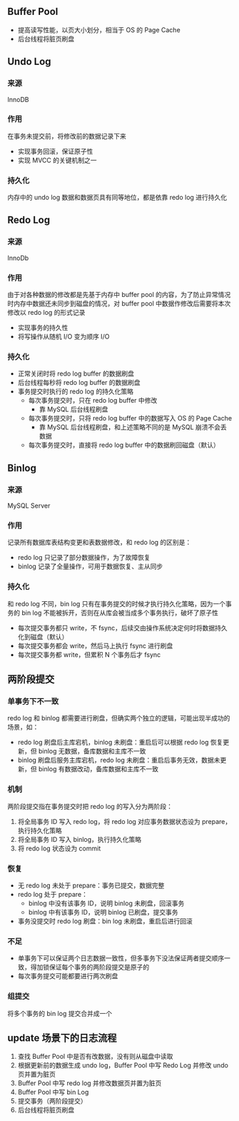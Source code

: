 ## Buffer Pool

* 提高读写性能，以页大小划分，相当于 OS 的 Page Cache
* 后台线程将脏页刷盘

## Undo Log

### 来源

InnoDB

### 作用

在事务未提交前，将修改前的数据记录下来
* 实现事务回滚，保证原子性
* 实现 MVCC 的关键机制之一

### 持久化

内存中的 undo log 数据和数据页具有同等地位，都是依靠 redo log 进行持久化

## Redo Log

### 来源

InnoDb

### 作用

由于对各种数据的修改都是先基于内存中 buffer pool 的内容，为了防止异常情况时内存中数据还未同步到磁盘的情况，对 buffer pool 中数据作修改后需要将本次修改以 redo log 的形式记录
* 实现事务的持久性
* 将写操作从随机 I/O 变为顺序 I/O

### 持久化

* 正常关闭时将 redo log buffer 的数据刷盘
* 后台线程每秒将 redo log buffer 的数据刷盘
* 事务提交时执行的 redo log 的持久化策略
	* 每次事务提交时，只在 redo log buffer 中修改
		* 靠 MySQL 后台线程刷盘
	* 每次事务提交时，只将 redo log buffer 中的数据写入 OS 的 Page Cache
		* 靠 MySQL 后台线程刷盘，和上述策略不同的是 MySQL 崩溃不会丢数据
	* 每次事务提交时，直接将 redo log buffer 中的数据刷回磁盘（默认）

## Binlog

### 来源

MySQL Server

### 作用

记录所有数据库表结构变更和表数据修改，和 redo log 的区别是：
* redo log 只记录了部分数据操作，为了故障恢复
* binlog 记录了全量操作，可用于数据恢复、主从同步

### 持久化

和 redo log 不同，bin log 只有在事务提交的时候才执行持久化策略，因为一个事务的 bin log 不能被拆开，否则在从库会被当成多个事务执行，破坏了原子性 
- 每次提交事务都只 write，不 fsync，后续交由操作系统决定何时将数据持久化到磁盘（默认）
- 每次提交事务都会 write，然后马上执行 fsync 进行刷盘
- 每次提交事务都 write，但累积 N 个事务后才 fsync

## 两阶段提交

### 单事务下不一致

redo log 和 binlog 都需要进行刷盘，但确实两个独立的逻辑，可能出现半成功的场景，如：

* redo log 刷盘后主库宕机，binlog 未刷盘：重启后可以根据 redo log 恢复更新，但 binlog 无数据，备库数据和主库不一致
* binlog 刷盘后服务主库宕机，redo log 未刷盘：重启后事务无效，数据未更新，但 binlog 有数据改动，备库数据和主库不一致

### 机制

两阶段提交指在事务提交时把 redo log 的写入分为两阶段：

1. 将全局事务 ID 写入 redo log，将 redo log 对应事务数据状态设为 prepare，执行持久化策略
2. 将全局事务 ID 写入 binlog，执行持久化策略
3. 将 redo log 状态设为 commit

### 恢复

* 无 redo log 未处于 prepare：事务已提交，数据完整
* redo log 处于 prepare：
	* binlog 中没有该事务 ID，说明 binlog 未刷盘，回滚事务
	* binlog 中有该事务 ID，说明 binlog 已刷盘，提交事务
* 事务没提交时 redo log 刷盘：bin log 未刷盘，重启后进行回滚

### 不足

* 单事务下可以保证两个日志数据一致性，但多事务下没法保证两者提交顺序一致，得加锁保证每个事务的两阶段提交是原子的
* 每次事务提交可能都要进行两次刷盘

### 组提交

将多个事务的 bin log 提交合并成一个

## update 场景下的日志流程

1. 查找 Buffer Pool 中是否有改数据，没有则从磁盘中读取
2. 根据更新前的数据生成 undo log，Buffer Pool 中写 Redo Log 并修改 undo 页并置为脏页
4. Buffer Pool 中写 redo log 并修改数据页并置为脏页
6. Buffer Pool 中写 bin Log
7. 提交事务（两阶段提交）
8. 后台线程将脏页刷盘